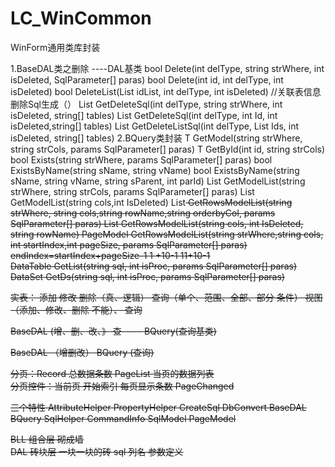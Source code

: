 # LC_WinCommon
WinForm通用类库封装

1.BaseDAL类之删除  ----DAL基类
    bool Delete(int delType, string strWhere, int isDeleted, SqlParameter[] paras)
    bool Delete(int id, int delType, int isDeleted)
    bool DeleteList(List<int> idList, int delType, int isDeleted)
    //关联表信息删除Sql生成（）
    List<string> GetDeleteSql(int delType, string strWhere, int isDeleted, string[] tables)
    List<string> GetDeleteSql(int delType, int Id, int isDeleted,string[] tables)
    List<string> GetDeleteListSql(int delType, List<int> Ids, int isDeleted, string[] tables)
2.BQuery类封装
   T GetModel(string strWhere, string strCols, params SqlParameter[] paras)
   T GetById(int id, string strCols)
   bool Exists(string strWhere, params SqlParameter[] paras)
   bool ExistsByName(string sName, string vName)
   bool ExistsByName(string sName, string vName, string sParent, int parId)
   List<T> GetModelList(string strWhere, string strCols, params SqlParameter[] paras)
   List<T> GetModelList(string cols,int IsDeleted)
    List<S> GetRowsModelList<S>(string strWhere, string cols,string rowName,string orderbyCol, params SqlParameter[] paras)
    List<S> GetRowsModelList<S>(string cols, int IsDeleted, string rowName)
   PageModel<S> GetRowsModelList<S>(string strWhere,string cols, int startIndex,int pageSize, params SqlParameter[] paras)
                                endIndex=startIndex+pageSize-1     1  +10-1   11+10-1   
   DataTable GetList(string sql, int isProc,  params SqlParameter[] paras)
   DataSet GetDs(string sql, int isProc, params SqlParameter[] paras)

   实表： 添加   修改  删除（真、逻辑） 查询（单个、范围、全部、部分   条件）
   视图（添加、修改、删除 不能）、   查询

   BaseDAL (增、删、改、》 查----- BQuery(查询基类)

  BaseDAL （增删改）  BQuery (查询)


   分页：Record   总数据条数    PageList 当页的数据列表     
   分页控件：当前页   开始索引   每页显示条数    PageChanged   

  三个特性  AttributeHelper   PropertyHelper   CreateSql  DbConvert BaseDAL  BQuery   SqlHelper  CommandInfo   SqlModel   PageModel
   

BLL  组合层   砌成墙     
DAL  砖块层  一块一块的砖   sql   列名    参数定义  
